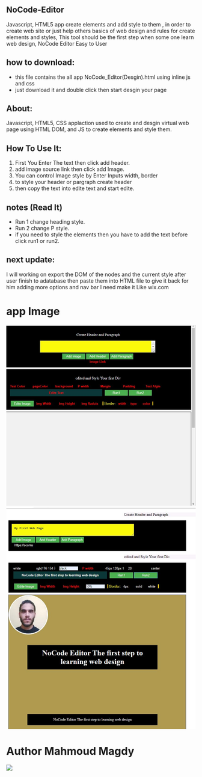 ## NoCode-Editor

Javascript, HTML5 app create elements and add style to them , in order to create web site or
just help others basics of web design and rules for create elements and styles, 
This tool should be the first step when some one learn web design, NoCode Editor Easy to User 

## how to download:
* this file contains the all app NoCode_Editor(Desgin).html using inline js and css
* just download it and double click then start desgin your page


## About:
Javascript, HTML5, CSS applaction used to create and desgin virtual web page
using HTML DOM, and JS to create elements and style them.

## How To Use It:
1. First You Enter The text then click add header.
2. add image source link then click add Image.
3. You can control Image style by Enter Inputs width, border
4. to style your header or pargraph create header 
5. then copy the text into edite text and start edite.

## notes (Read It)

* Run 1 change heading style.
* Run 2 change P style.
* if you need to style the elements then you have to add the text before click run1 or run2.

## next update:
I will working on export the DOM of the nodes and the current style after user finish to adatabase 
then paste them into HTML file to give it back for him adding more options and nav bar I need make it Like wix.com

# app Image
<img src="noCode.JPG" alt="noCode Editor">

<img src="photo2.JPG" alt="noCode Editor">


# Author Mahmoud Magdy
<img src='https://avatars2.githubusercontent.com/u/55125302?s=96&v=4'>

